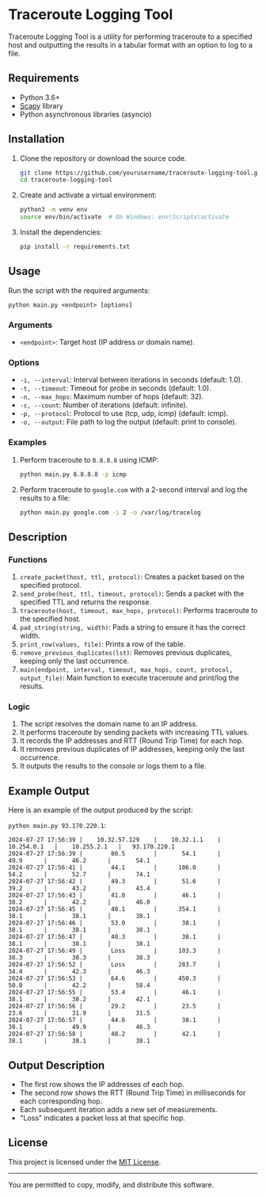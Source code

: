 # Traceroute Logging Tool

Traceroute Logging Tool is a utility for performing traceroute to a specified host and outputting the results in a tabular format with an option to log to a file.

## Requirements

- Python 3.6+
- [Scapy](https://scapy.net/) library
- Python asynchronous libraries (asyncio)

## Installation

1. Clone the repository or download the source code.

    ```bash
    git clone https://github.com/yourusername/traceroute-logging-tool.git
    cd traceroute-logging-tool
    ```

2. Create and activate a virtual environment:

    ```bash
    python3 -m venv env
    source env/bin/activate  # On Windows: env\Scripts\activate
    ```

3. Install the dependencies:

    ```bash
    pip install -r requirements.txt
    ```

## Usage

Run the script with the required arguments:

    python main.py <endpoint> [options]

### Arguments

- `<endpoint>`: Target host (IP address or domain name).

### Options

- `-i, --interval`: Interval between iterations in seconds (default: 1.0).
- `-t, --timeout`: Timeout for probe in seconds (default: 1.0).
- `-n, --max_hops`: Maximum number of hops (default: 32).
- `-c, --count`: Number of iterations (default: infinite).
- `-p, --protocol`: Protocol to use (tcp, udp, icmp) (default: icmp).
- `-o, --output`: File path to log the output (default: print to console).

### Examples

1. Perform traceroute to `8.8.8.8` using ICMP:

    ```bash
    python main.py 8.8.8.8 -p icmp
    ```

2. Perform traceroute to `google.com` with a 2-second interval and log the results to a file:

    ```bash
    python main.py google.com -i 2 -o /var/log/tracelog
    ```

## Description

### Functions

1. `create_packet(host, ttl, protocol)`: Creates a packet based on the specified protocol.
2. `send_probe(host, ttl, timeout, protocol)`: Sends a packet with the specified TTL and returns the response.
3. `traceroute(host, timeout, max_hops, protocol)`: Performs traceroute to the specified host.
4. `pad_string(string, width)`: Pads a string to ensure it has the correct width.
5. `print_row(values, file)`: Prints a row of the table.
6. `remove_previous_duplicates(lst)`: Removes previous duplicates, keeping only the last occurrence.
7. `main(endpoint, interval, timeout, max_hops, count, protocol, output_file)`: Main function to execute traceroute and print/log the results.

### Logic

1. The script resolves the domain name to an IP address.
2. It performs traceroute by sending packets with increasing TTL values.
3. It records the IP addresses and RTT (Round Trip Time) for each hop.
4. It removes previous duplicates of IP addresses, keeping only the last occurrence.
5. It outputs the results to the console or logs them to a file.

## Example Output

Here is an example of the output produced by the script:

`python main.py 93.170.220.1`:

    2024-07-27 17:56:39 |    10.32.57.129    |    10.32.1.1    |    10.254.0.1   |    10.255.2.1   |   93.170.220.1
    2024-07-27 17:56:39 |        80.5        |       54.1      |       49.9      |       46.2      |       54.1
    2024-07-27 17:56:41 |        44.1        |      106.0      |       54.2      |       52.7      |       74.1
    2024-07-27 17:56:42 |        49.3        |       51.6      |       39.2      |       43.2      |       43.4
    2024-07-27 17:56:43 |        41.0        |       46.1      |       38.2      |       42.2      |       46.0
    2024-07-27 17:56:45 |        40.1        |      354.1      |       38.1      |       38.1      |       38.1
    2024-07-27 17:56:46 |        53.0        |       38.1      |       38.1      |       38.1      |       38.1
    2024-07-27 17:56:47 |        40.3        |       38.1      |       38.1      |       38.1      |       38.1
    2024-07-27 17:56:49 |        Loss        |      103.3      |       38.3      |       38.3      |       38.3
    2024-07-27 17:56:52 |        Loss        |      283.7      |       34.4      |       42.3      |       46.3
    2024-07-27 17:56:53 |        64.6        |      450.3      |       50.0      |       42.2      |       58.4
    2024-07-27 17:56:55 |        53.4        |       46.1      |       38.1      |       38.2      |       42.1
    2024-07-27 17:56:56 |        29.2        |       23.5      |       23.6      |       31.9      |       31.5
    2024-07-27 17:56:57 |        44.6        |       38.1      |       38.1      |       49.9      |       46.3
    2024-07-27 17:56:58 |        48.2        |       42.1      |       38.1      |       38.1      |       38.1

## Output Description

- The first row shows the IP addresses of each hop.
- The second row shows the RTT (Round Trip Time) in milliseconds for each corresponding hop.
- Each subsequent iteration adds a new set of measurements.
- "Loss" indicates a packet loss at that specific hop.

## License

This project is licensed under the [MIT License](MIT-LICENSE.txt).

---

You are permitted to copy, modify, and distribute this software.
